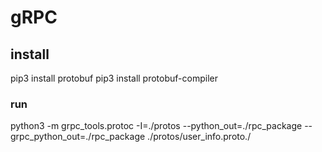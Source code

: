 # gRPC

## install

pip3 install protobuf
pip3 install protobuf-compiler

### run

python3 -m grpc_tools.protoc -I=./protos --python_out=./rpc_package --grpc_python_out=./rpc_package ./protos/user_info.proto./